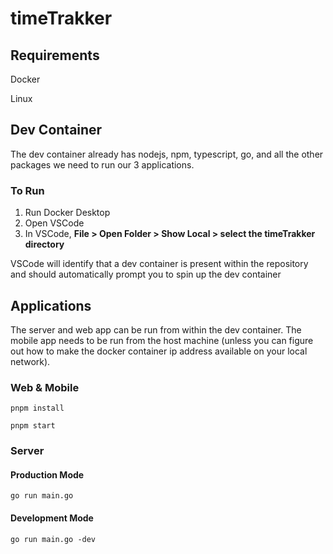# timeTrakker
## Requirements
Docker 

Linux

## Dev Container
The dev container already has nodejs, npm, typescript, go, and all the other packages we need to run our 3 applications.

### To Run
1. Run Docker Desktop
2. Open VSCode
3. In VSCode, **File > Open Folder > Show Local > select the timeTrakker directory**

VSCode will identify that a dev container is present within the repository and should automatically prompt you to spin up the dev container

## Applications

The server and web app can be run from within the dev container.
The mobile app needs to be run from the host machine
(unless you can figure out how to make the docker container ip address available on your local network).

### Web & Mobile
`pnpm install`

`pnpm start`

### Server

#### Production Mode
`go run main.go`

#### Development Mode
`go run main.go -dev`
